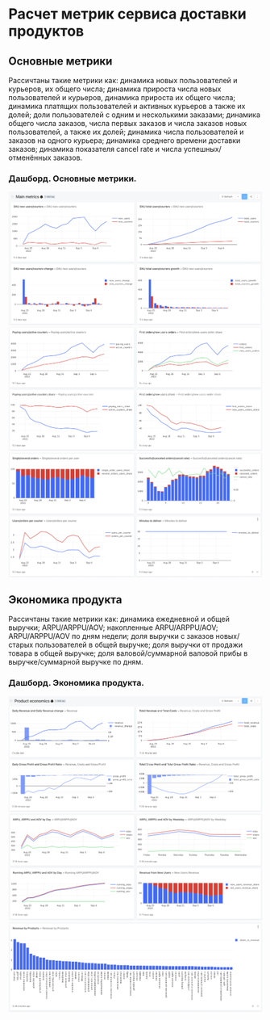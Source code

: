 # Расчет метрик сервиса доставки продуктов

## Основные метрики

Рассичтаны такие метрики как: динамика новых пользователей и курьеров, их общего числа; динамика прироста числа новых пользователей и курьеров, 
динамика прироста их общего числа; динамика платящих пользователей и активных курьеров а также их долей; доли пользователей с одним и несколькими заказами;
динамика общего числа заказов, числа первых заказов и числа заказов новых пользователей, а также их долей; динамика числа пользователей и заказов на одного курьера;
динамика среднего времени доставки заказов; динамика показателя cancel rate и числа успешных/отменённых заказов.

### Дашборд. Основные метрики.

![Image alt](https://github.com/vyacheslavkovalev/SQL-economic-marketing-metrics/blob/master/dashbords/Screenshot%202023-03-30%20at%2003.02.49.png)
![Image alt](https://github.com/vyacheslavkovalev/SQL-economic-marketing-metrics/blob/master/dashbords/Screenshot%202023-03-30%20at%2003.03.06.png)
![Image alt](https://github.com/vyacheslavkovalev/SQL-economic-marketing-metrics/blob/master/dashbords/Screenshot%202023-03-30%20at%2003.03.18.png)

## Экономика продукта

Рассичтаны такие метрики как: динамика ежедневной и общей выручки; ARPU/ARPPU/AOV; накопленные ARPU/ARPPU/AOV; ARPU/ARPPU/AOV по дням недели;
доля выручки с заказов новых/старых пользователей в общей выручке; доля выручки от продажи товара в общей выручке; 
доля валовой/суммарной валовой прибы в выручке/суммарной выручке по дням.

### Дашборд. Экономика продукта.

![Image alt](https://github.com/vyacheslavkovalev/SQL-economic-marketing-metrics/blob/master/dashbords/Screenshot%202023-03-30%20at%2003.03.49.png)
![Image alt](https://github.com/vyacheslavkovalev/SQL-economic-marketing-metrics/blob/master/dashbords/Screenshot%202023-03-30%20at%2003.03.59.png)
![Image alt](https://github.com/vyacheslavkovalev/SQL-economic-marketing-metrics/blob/master/dashbords/Screenshot%202023-03-30%20at%2003.04.19.png)
